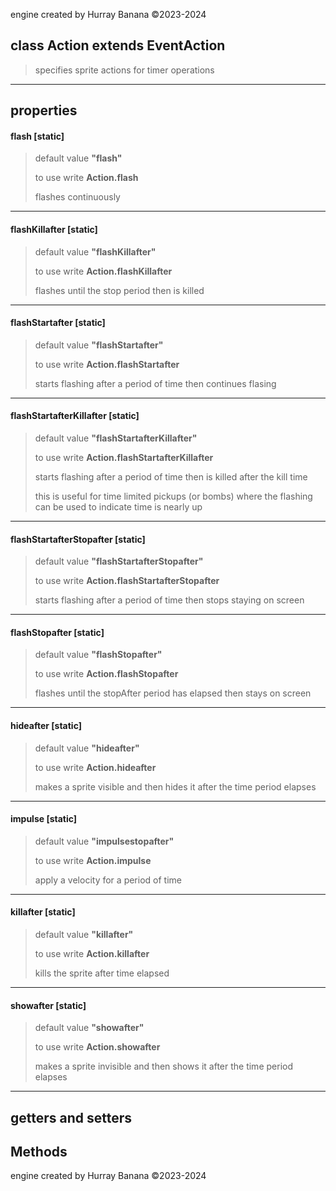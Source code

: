 engine created by Hurray Banana &copy;2023-2024
## class Action extends EventAction
> specifies sprite actions for timer operations
> 
> 

---

## properties
####  flash [static]
> default value **"flash"**
> 
> to use write **Action.flash**
> 
> flashes continuously
> 
> 

---

####  flashKillafter [static]
> default value **"flashKillafter"**
> 
> to use write **Action.flashKillafter**
> 
> flashes until the stop period then is killed
> 
> 

---

####  flashStartafter [static]
> default value **"flashStartafter"**
> 
> to use write **Action.flashStartafter**
> 
> starts flashing after a period of time then continues flasing
> 
> 

---

####  flashStartafterKillafter [static]
> default value **"flashStartafterKillafter"**
> 
> to use write **Action.flashStartafterKillafter**
> 
> starts flashing after a period of time then is killed after the kill time
> 
> this is useful for time limited pickups (or bombs) where the flashing can be used to indicate time is nearly up
> 
> 

---

####  flashStartafterStopafter [static]
> default value **"flashStartafterStopafter"**
> 
> to use write **Action.flashStartafterStopafter**
> 
> starts flashing after a period of time then stops staying on screen
> 
> 

---

####  flashStopafter [static]
> default value **"flashStopafter"**
> 
> to use write **Action.flashStopafter**
> 
> flashes until the stopAfter period has elapsed then stays on screen
> 
> 

---

####  hideafter [static]
> default value **"hideafter"**
> 
> to use write **Action.hideafter**
> 
> makes a sprite visible and then hides it after the time period elapses
> 
> 

---

####  impulse [static]
> default value **"impulsestopafter"**
> 
> to use write **Action.impulse**
> 
> apply a velocity for a period of time
> 
> 

---

####  killafter [static]
> default value **"killafter"**
> 
> to use write **Action.killafter**
> 
> kills the sprite after time elapsed
> 
> 

---

####  showafter [static]
> default value **"showafter"**
> 
> to use write **Action.showafter**
> 
> makes a sprite invisible and then shows it after the time period elapses
> 
> 

---

## getters and setters
## Methods
engine created by Hurray Banana &copy;2023-2024
